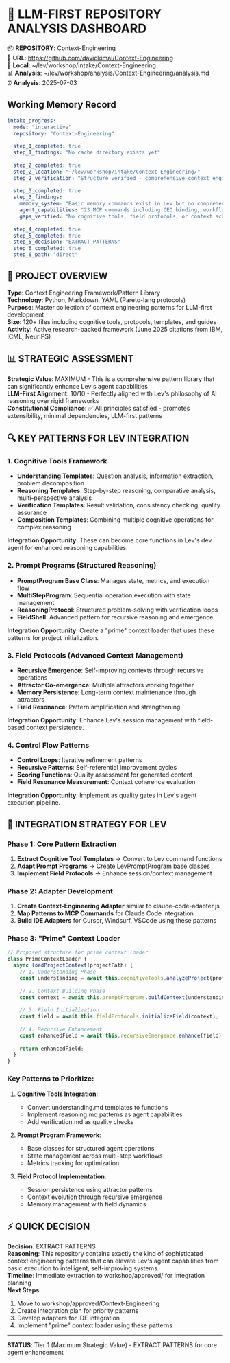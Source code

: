 # 🧠 LLM-FIRST REPOSITORY ANALYSIS DASHBOARD

📦 **REPOSITORY**: Context-Engineering  
🔗 **URL**: https://github.com/davidkimai/Context-Engineering  
📁 **Local**: ~/lev/workshop/intake/Context-Engineering  
📊 **Analysis**: ~/lev/workshop/analysis/Context-Engineering/analysis.md  
⏰ **Analysis**: 2025-07-03

## Working Memory Record
```yaml
intake_progress:
  mode: "interactive"
  repository: "Context-Engineering"
  
  step_1_completed: true
  step_1_findings: "No cache directory exists yet"
  
  step_2_completed: true
  step_2_location: "~/lev/workshop/intake/Context-Engineering/"
  step_2_verification: "Structure verified - comprehensive context engineering framework"
  
  step_3_completed: true
  step_3_findings: 
    memory_system: "Basic memory commands exist in Lev but no comprehensive framework"
    agent_capabilities: "23 MCP commands including CEO binding, workflows, memory ops"
    gaps_verified: "No cognitive tools, field protocols, or context schemas in Lev"
  
  step_4_completed: true
  step_5_completed: true
  step_5_decision: "EXTRACT PATTERNS"
  step_6_completed: true
  step_6_path: "direct"
```

## 🎯 PROJECT OVERVIEW
**Type**: Context Engineering Framework/Pattern Library  
**Technology**: Python, Markdown, YAML (Pareto-lang protocols)  
**Purpose**: Master collection of context engineering patterns for LLM-first development  
**Size**: 120+ files including cognitive tools, protocols, templates, and guides  
**Activity**: Active research-backed framework (June 2025 citations from IBM, ICML, NeurIPS)

## 📊 STRATEGIC ASSESSMENT
**Strategic Value**: MAXIMUM - This is a comprehensive pattern library that can significantly enhance Lev's agent capabilities  
**LLM-First Alignment**: 10/10 - Perfectly aligned with Lev's philosophy of AI reasoning over rigid frameworks  
**Constitutional Compliance**: ✅ All principles satisfied - promotes extensibility, minimal dependencies, LLM-first patterns

## 🔍 KEY PATTERNS FOR LEV INTEGRATION

### 1. **Cognitive Tools Framework**
- **Understanding Templates**: Question analysis, information extraction, problem decomposition
- **Reasoning Templates**: Step-by-step reasoning, comparative analysis, multi-perspective analysis
- **Verification Templates**: Result validation, consistency checking, quality assurance
- **Composition Templates**: Combining multiple cognitive operations for complex reasoning

**Integration Opportunity**: These can become core functions in Lev's dev agent for enhanced reasoning capabilities.

### 2. **Prompt Programs (Structured Reasoning)**
- **PromptProgram Base Class**: Manages state, metrics, and execution flow
- **MultiStepProgram**: Sequential operation execution with state management
- **ReasoningProtocol**: Structured problem-solving with verification loops
- **FieldShell**: Advanced pattern for recursive reasoning and emergence

**Integration Opportunity**: Create a "prime" context loader that uses these patterns for project initialization.

### 3. **Field Protocols (Advanced Context Management)**
- **Recursive Emergence**: Self-improving contexts through recursive operations
- **Attractor Co-emergence**: Multiple attractors working together
- **Memory Persistence**: Long-term context maintenance through attractors
- **Field Resonance**: Pattern amplification and strengthening

**Integration Opportunity**: Enhance Lev's session management with field-based context persistence.

### 4. **Control Flow Patterns**
- **Control Loops**: Iterative refinement patterns
- **Recursive Patterns**: Self-referential improvement cycles
- **Scoring Functions**: Quality assessment for generated content
- **Field Resonance Measurement**: Context coherence evaluation

**Integration Opportunity**: Implement as quality gates in Lev's agent execution pipeline.

## 🔗 INTEGRATION STRATEGY FOR LEV

### Phase 1: Core Pattern Extraction
1. **Extract Cognitive Tool Templates** → Convert to Lev command functions
2. **Adapt Prompt Programs** → Create LevPromptProgram base classes
3. **Implement Field Protocols** → Enhance session/context management

### Phase 2: Adapter Development
1. **Create Context-Engineering Adapter** similar to claude-code-adapter.js
2. **Map Patterns to MCP Commands** for Claude Code integration
3. **Build IDE Adapters** for Cursor, Windsurf, VSCode using these patterns

### Phase 3: "Prime" Context Loader
```javascript
// Proposed structure for prime context loader
class PrimeContextLoader {
  async loadProjectContext(projectPath) {
    // 1. Understanding Phase
    const understanding = await this.cognitiveTools.analyzeProject(projectPath);
    
    // 2. Context Building Phase
    const context = await this.promptPrograms.buildContext(understanding);
    
    // 3. Field Initialization
    const field = await this.fieldProtocols.initializeField(context);
    
    // 4. Recursive Enhancement
    const enhancedField = await this.recursiveEmergence.enhance(field);
    
    return enhancedField;
  }
}
```

### Key Patterns to Prioritize:

1. **Cognitive Tools Integration**:
   - Convert understanding.md templates to functions
   - Implement reasoning.md patterns as agent capabilities
   - Add verification.md as quality checks

2. **Prompt Program Framework**:
   - Base classes for structured agent operations
   - State management across multi-step workflows
   - Metrics tracking for optimization

3. **Field Protocol Implementation**:
   - Session persistence using attractor patterns
   - Context evolution through recursive emergence
   - Memory management with field dynamics

## ⚡ QUICK DECISION
**Decision**: EXTRACT PATTERNS  
**Reasoning**: This repository contains exactly the kind of sophisticated context engineering patterns that can elevate Lev's agent capabilities from basic execution to intelligent, self-improving systems.  
**Timeline**: Immediate extraction to workshop/approved/ for integration planning  
**Next Steps**: 
1. Move to workshop/approved/Context-Engineering
2. Create integration plan for priority patterns
3. Develop adapters for IDE integration
4. Implement "prime" context loader using these patterns

---
**STATUS**: Tier 1 (Maximum Strategic Value) - EXTRACT PATTERNS for core agent enhancement